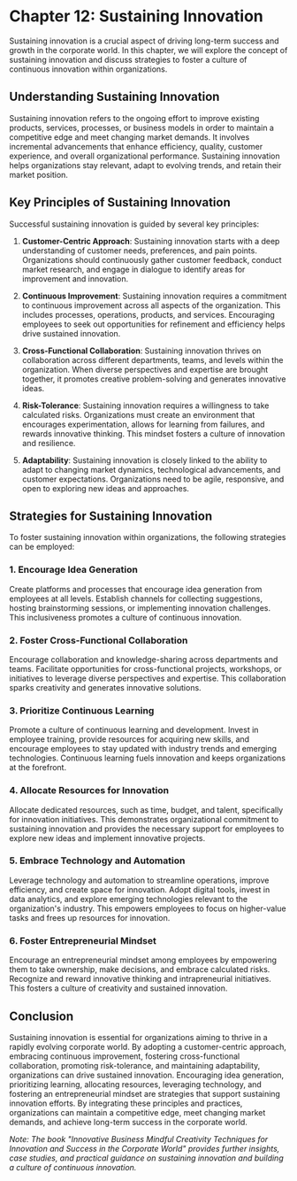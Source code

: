 Chapter 12: Sustaining Innovation
=================================

Sustaining innovation is a crucial aspect of driving long-term success and growth in the corporate world. In this chapter, we will explore the concept of sustaining innovation and discuss strategies to foster a culture of continuous innovation within organizations.

Understanding Sustaining Innovation
-----------------------------------

Sustaining innovation refers to the ongoing effort to improve existing products, services, processes, or business models in order to maintain a competitive edge and meet changing market demands. It involves incremental advancements that enhance efficiency, quality, customer experience, and overall organizational performance. Sustaining innovation helps organizations stay relevant, adapt to evolving trends, and retain their market position.

Key Principles of Sustaining Innovation
---------------------------------------

Successful sustaining innovation is guided by several key principles:

1. **Customer-Centric Approach**: Sustaining innovation starts with a deep understanding of customer needs, preferences, and pain points. Organizations should continuously gather customer feedback, conduct market research, and engage in dialogue to identify areas for improvement and innovation.

2. **Continuous Improvement**: Sustaining innovation requires a commitment to continuous improvement across all aspects of the organization. This includes processes, operations, products, and services. Encouraging employees to seek out opportunities for refinement and efficiency helps drive sustained innovation.

3. **Cross-Functional Collaboration**: Sustaining innovation thrives on collaboration across different departments, teams, and levels within the organization. When diverse perspectives and expertise are brought together, it promotes creative problem-solving and generates innovative ideas.

4. **Risk-Tolerance**: Sustaining innovation requires a willingness to take calculated risks. Organizations must create an environment that encourages experimentation, allows for learning from failures, and rewards innovative thinking. This mindset fosters a culture of innovation and resilience.

5. **Adaptability**: Sustaining innovation is closely linked to the ability to adapt to changing market dynamics, technological advancements, and customer expectations. Organizations need to be agile, responsive, and open to exploring new ideas and approaches.

Strategies for Sustaining Innovation
------------------------------------

To foster sustaining innovation within organizations, the following strategies can be employed:

### 1. Encourage Idea Generation

Create platforms and processes that encourage idea generation from employees at all levels. Establish channels for collecting suggestions, hosting brainstorming sessions, or implementing innovation challenges. This inclusiveness promotes a culture of continuous innovation.

### 2. Foster Cross-Functional Collaboration

Encourage collaboration and knowledge-sharing across departments and teams. Facilitate opportunities for cross-functional projects, workshops, or initiatives to leverage diverse perspectives and expertise. This collaboration sparks creativity and generates innovative solutions.

### 3. Prioritize Continuous Learning

Promote a culture of continuous learning and development. Invest in employee training, provide resources for acquiring new skills, and encourage employees to stay updated with industry trends and emerging technologies. Continuous learning fuels innovation and keeps organizations at the forefront.

### 4. Allocate Resources for Innovation

Allocate dedicated resources, such as time, budget, and talent, specifically for innovation initiatives. This demonstrates organizational commitment to sustaining innovation and provides the necessary support for employees to explore new ideas and implement innovative projects.

### 5. Embrace Technology and Automation

Leverage technology and automation to streamline operations, improve efficiency, and create space for innovation. Adopt digital tools, invest in data analytics, and explore emerging technologies relevant to the organization's industry. This empowers employees to focus on higher-value tasks and frees up resources for innovation.

### 6. Foster Entrepreneurial Mindset

Encourage an entrepreneurial mindset among employees by empowering them to take ownership, make decisions, and embrace calculated risks. Recognize and reward innovative thinking and intrapreneurial initiatives. This fosters a culture of creativity and sustained innovation.

Conclusion
----------

Sustaining innovation is essential for organizations aiming to thrive in a rapidly evolving corporate world. By adopting a customer-centric approach, embracing continuous improvement, fostering cross-functional collaboration, promoting risk-tolerance, and maintaining adaptability, organizations can drive sustained innovation. Encouraging idea generation, prioritizing learning, allocating resources, leveraging technology, and fostering an entrepreneurial mindset are strategies that support sustaining innovation efforts. By integrating these principles and practices, organizations can maintain a competitive edge, meet changing market demands, and achieve long-term success in the corporate world.

*Note: The book "Innovative Business Mindful Creativity Techniques for Innovation and Success in the Corporate World" provides further insights, case studies, and practical guidance on sustaining innovation and building a culture of continuous innovation.*
